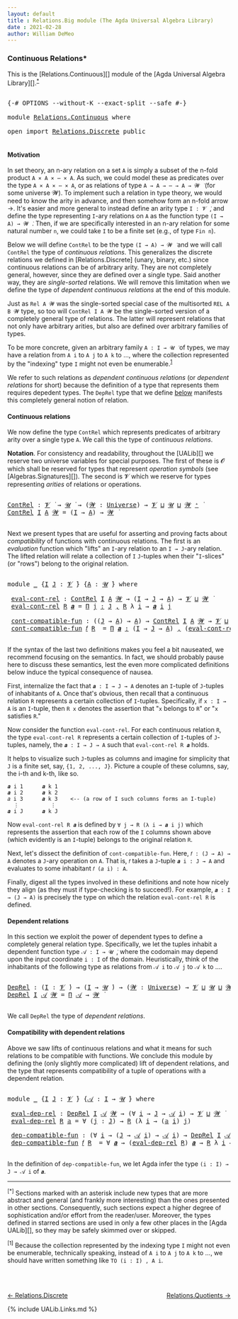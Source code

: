 ```yaml
---
layout: default
title : Relations.Big module (The Agda Universal Algebra Library)
date : 2021-02-28
author: William DeMeo
---
```


### <a id="continuous-relations">Continuous Relations*</a>

This is the [Relations.Continuous][] module of the [Agda Universal Algebra Library][].<sup>[*](Relations.Continuous.html#fn0)</sup>

<pre class="Agda">

<a id="339" class="Symbol">{-#</a> <a id="343" class="Keyword">OPTIONS</a> <a id="351" class="Pragma">--without-K</a> <a id="363" class="Pragma">--exact-split</a> <a id="377" class="Pragma">--safe</a> <a id="384" class="Symbol">#-}</a>

<a id="389" class="Keyword">module</a> <a id="396" href="Relations.Continuous.html" class="Module">Relations.Continuous</a> <a id="417" class="Keyword">where</a>

<a id="424" class="Keyword">open</a> <a id="429" class="Keyword">import</a> <a id="436" href="Relations.Discrete.html" class="Module">Relations.Discrete</a> <a id="455" class="Keyword">public</a>

</pre>

#### <a id="motivation">Motivation</a>
In set theory, an n-ary relation on a set `A` is simply a subset of the n-fold product `A × A × ⋯ × A`.  As such, we could model these as predicates over the type `A × A × ⋯ × A`, or as relations of type `A → A → ⋯ → A → 𝓦 ̇` (for some universe 𝓦).  To implement such a relation in type theory, we would need to know the arity in advance, and then somehow form an n-fold arrow →.  It's easier and more general to instead define an arity type `I : 𝓥 ̇`, and define the type representing `I`-ary relations on `A` as the function type `(I → A) → 𝓦 ̇`.  Then, if we are specifically interested in an n-ary relation for some natural number `n`, we could take `I` to be a finite set (e.g., of type `Fin n`).

Below we will define `ContRel` to be the type `(I → A) → 𝓦 ̇` and we will call `ContRel` the type of *continuous relations*.  This generalizes the discrete relations we defined in [Relations.Discrete] (unary, binary, etc.) since continuous relations can be of arbitrary arity.  They are not completely general, however, since they are defined over a single type. Said another way, they are *single-sorted* relations. We will remove this limitation when we define the type of *dependent continuous relations* at the end of this module.

Just as `Rel A 𝓦` was the single-sorted special case of the multisorted `REL A B 𝓦` type, so too will `ContRel I A 𝓦` be the single-sorted version of a completely general type of relations. The latter will represent relations that not only have arbitrary arities, but also are defined over arbitrary families of types.

To be more concrete, given an arbitrary family `A : I → 𝓤 ̇` of types, we may have a relation from `A i` to `A j` to `A k` to …, where the collection represented by the "indexing" type `I` might not even be enumerable.<sup>[1](Relations.Continuous.html#fn1)</sup>

We refer to such relations as *dependent continuous relations* (or *dependent relations* for short) because the definition of a type that represents them requires depedent types.  The `DepRel` type that we define [below](Relations.Continuous.html#dependent-relations) manifests this completely general notion of relation.

#### <a id="continuous-relations">Continuous relations</a>

We now define the type `ContRel` which represents predicates of arbitrary arity over a single type `A`. We call this the type of *continuous relations*.

**Notation**. For consistency and readability, throughout the [UALib][] we reserve two universe variables for special purposes.  The first of these is 𝓞 which shall be reserved for types that represent *operation symbols* (see [Algebras.Signatures][]). The second is 𝓥 which we reserve for types representing *arities* of relations or operations.

<pre class="Agda">

<a id="ContRel"></a><a id="3237" href="Relations.Continuous.html#3237" class="Function">ContRel</a> <a id="3245" class="Symbol">:</a> <a id="3247" href="Universes.html#262" class="Generalizable">𝓥</a> <a id="3249" href="Universes.html#403" class="Function Operator">̇</a> <a id="3251" class="Symbol">→</a> <a id="3253" href="Universes.html#260" class="Generalizable">𝓤</a> <a id="3255" href="Universes.html#403" class="Function Operator">̇</a> <a id="3257" class="Symbol">→</a> <a id="3259" class="Symbol">(</a><a id="3260" href="Relations.Continuous.html#3260" class="Bound">𝓦</a> <a id="3262" class="Symbol">:</a> <a id="3264" href="Universes.html#205" class="Postulate">Universe</a><a id="3272" class="Symbol">)</a> <a id="3274" class="Symbol">→</a> <a id="3276" href="Universes.html#262" class="Generalizable">𝓥</a> <a id="3278" href="Agda.Primitive.html#636" class="Primitive Operator">⊔</a> <a id="3280" href="Universes.html#260" class="Generalizable">𝓤</a> <a id="3282" href="Agda.Primitive.html#636" class="Primitive Operator">⊔</a> <a id="3284" href="Relations.Continuous.html#3260" class="Bound">𝓦</a> <a id="3286" href="Universes.html#181" class="Primitive Operator">⁺</a> <a id="3288" href="Universes.html#403" class="Function Operator">̇</a>
<a id="3290" href="Relations.Continuous.html#3237" class="Function">ContRel</a> <a id="3298" href="Relations.Continuous.html#3298" class="Bound">I</a> <a id="3300" href="Relations.Continuous.html#3300" class="Bound">A</a> <a id="3302" href="Relations.Continuous.html#3302" class="Bound">𝓦</a> <a id="3304" class="Symbol">=</a> <a id="3306" class="Symbol">(</a><a id="3307" href="Relations.Continuous.html#3298" class="Bound">I</a> <a id="3309" class="Symbol">→</a> <a id="3311" href="Relations.Continuous.html#3300" class="Bound">A</a><a id="3312" class="Symbol">)</a> <a id="3314" class="Symbol">→</a> <a id="3316" href="Relations.Continuous.html#3302" class="Bound">𝓦</a> <a id="3318" href="Universes.html#403" class="Function Operator">̇</a>

</pre>


<!-- #### <a id="compatibility-with-continuous-relations">Compatibility with continuous relations</a> -->

Next we present types that are useful for asserting and proving facts about *compatibility* of functions with continuous relations.  The first is an *evaluation* function which "lifts" an `I`-ary relation to an `I → J`-ary relation. The lifted relation will relate a collection of `I` `J`-tuples when their "`I`-slices" (or "rows") belong to the original relation.

<pre class="Agda">

<a id="3821" class="Keyword">module</a> <a id="3828" href="Relations.Continuous.html#3828" class="Module">_</a> <a id="3830" class="Symbol">{</a><a id="3831" href="Relations.Continuous.html#3831" class="Bound">I</a> <a id="3833" href="Relations.Continuous.html#3833" class="Bound">J</a> <a id="3835" class="Symbol">:</a> <a id="3837" href="Universes.html#262" class="Generalizable">𝓥</a> <a id="3839" href="Universes.html#403" class="Function Operator">̇</a><a id="3840" class="Symbol">}</a> <a id="3842" class="Symbol">{</a><a id="3843" href="Relations.Continuous.html#3843" class="Bound">A</a> <a id="3845" class="Symbol">:</a> <a id="3847" href="Universes.html#260" class="Generalizable">𝓤</a> <a id="3849" href="Universes.html#403" class="Function Operator">̇</a><a id="3850" class="Symbol">}</a> <a id="3852" class="Keyword">where</a>

 <a id="3860" href="Relations.Continuous.html#3860" class="Function">eval-cont-rel</a> <a id="3874" class="Symbol">:</a> <a id="3876" href="Relations.Continuous.html#3237" class="Function">ContRel</a> <a id="3884" href="Relations.Continuous.html#3831" class="Bound">I</a> <a id="3886" href="Relations.Continuous.html#3843" class="Bound">A</a> <a id="3888" href="Universes.html#264" class="Generalizable">𝓦</a> <a id="3890" class="Symbol">→</a> <a id="3892" class="Symbol">(</a><a id="3893" href="Relations.Continuous.html#3831" class="Bound">I</a> <a id="3895" class="Symbol">→</a> <a id="3897" href="Relations.Continuous.html#3833" class="Bound">J</a> <a id="3899" class="Symbol">→</a> <a id="3901" href="Relations.Continuous.html#3843" class="Bound">A</a><a id="3902" class="Symbol">)</a> <a id="3904" class="Symbol">→</a> <a id="3906" href="Relations.Continuous.html#3837" class="Bound">𝓥</a> <a id="3908" href="Agda.Primitive.html#636" class="Primitive Operator">⊔</a> <a id="3910" href="Universes.html#264" class="Generalizable">𝓦</a> <a id="3912" href="Universes.html#403" class="Function Operator">̇</a>
 <a id="3915" href="Relations.Continuous.html#3860" class="Function">eval-cont-rel</a> <a id="3929" href="Relations.Continuous.html#3929" class="Bound">R</a> <a id="3931" href="Relations.Continuous.html#3931" class="Bound">𝒂</a> <a id="3933" class="Symbol">=</a> <a id="3935" href="MGS-MLTT.html#3635" class="Function">Π</a> <a id="3937" href="Relations.Continuous.html#3937" class="Bound">j</a> <a id="3939" href="MGS-MLTT.html#3635" class="Function">꞉</a> <a id="3941" href="Relations.Continuous.html#3833" class="Bound">J</a> <a id="3943" href="MGS-MLTT.html#3635" class="Function">,</a> <a id="3945" href="Relations.Continuous.html#3929" class="Bound">R</a> <a id="3947" class="Symbol">λ</a> <a id="3949" href="Relations.Continuous.html#3949" class="Bound">i</a> <a id="3951" class="Symbol">→</a> <a id="3953" href="Relations.Continuous.html#3931" class="Bound">𝒂</a> <a id="3955" href="Relations.Continuous.html#3949" class="Bound">i</a> <a id="3957" href="Relations.Continuous.html#3937" class="Bound">j</a>

 <a id="3961" href="Relations.Continuous.html#3961" class="Function">cont-compatible-fun</a> <a id="3981" class="Symbol">:</a> <a id="3983" class="Symbol">((</a><a id="3985" href="Relations.Continuous.html#3833" class="Bound">J</a> <a id="3987" class="Symbol">→</a> <a id="3989" href="Relations.Continuous.html#3843" class="Bound">A</a><a id="3990" class="Symbol">)</a> <a id="3992" class="Symbol">→</a> <a id="3994" href="Relations.Continuous.html#3843" class="Bound">A</a><a id="3995" class="Symbol">)</a> <a id="3997" class="Symbol">→</a> <a id="3999" href="Relations.Continuous.html#3237" class="Function">ContRel</a> <a id="4007" href="Relations.Continuous.html#3831" class="Bound">I</a> <a id="4009" href="Relations.Continuous.html#3843" class="Bound">A</a> <a id="4011" href="Universes.html#264" class="Generalizable">𝓦</a> <a id="4013" class="Symbol">→</a> <a id="4015" href="Relations.Continuous.html#3837" class="Bound">𝓥</a> <a id="4017" href="Agda.Primitive.html#636" class="Primitive Operator">⊔</a> <a id="4019" href="Relations.Continuous.html#3847" class="Bound">𝓤</a> <a id="4021" href="Agda.Primitive.html#636" class="Primitive Operator">⊔</a> <a id="4023" href="Universes.html#264" class="Generalizable">𝓦</a> <a id="4025" href="Universes.html#403" class="Function Operator">̇</a>
 <a id="4028" href="Relations.Continuous.html#3961" class="Function">cont-compatible-fun</a> <a id="4048" href="Relations.Continuous.html#4048" class="Bound">𝑓</a> <a id="4050" href="Relations.Continuous.html#4050" class="Bound">R</a>  <a id="4053" class="Symbol">=</a> <a id="4055" href="MGS-MLTT.html#3635" class="Function">Π</a> <a id="4057" href="Relations.Continuous.html#4057" class="Bound">𝒂</a> <a id="4059" href="MGS-MLTT.html#3635" class="Function">꞉</a> <a id="4061" class="Symbol">(</a><a id="4062" href="Relations.Continuous.html#3831" class="Bound">I</a> <a id="4064" class="Symbol">→</a> <a id="4066" href="Relations.Continuous.html#3833" class="Bound">J</a> <a id="4068" class="Symbol">→</a> <a id="4070" href="Relations.Continuous.html#3843" class="Bound">A</a><a id="4071" class="Symbol">)</a> <a id="4073" href="MGS-MLTT.html#3635" class="Function">,</a> <a id="4075" class="Symbol">(</a><a id="4076" href="Relations.Continuous.html#3860" class="Function">eval-cont-rel</a> <a id="4090" href="Relations.Continuous.html#4050" class="Bound">R</a> <a id="4092" href="Relations.Continuous.html#4057" class="Bound">𝒂</a> <a id="4094" class="Symbol">→</a> <a id="4096" href="Relations.Continuous.html#4050" class="Bound">R</a> <a id="4098" class="Symbol">λ</a> <a id="4100" href="Relations.Continuous.html#4100" class="Bound">i</a> <a id="4102" class="Symbol">→</a> <a id="4104" class="Symbol">(</a><a id="4105" href="Relations.Continuous.html#4048" class="Bound">𝑓</a> <a id="4107" class="Symbol">(</a><a id="4108" href="Relations.Continuous.html#4057" class="Bound">𝒂</a> <a id="4110" href="Relations.Continuous.html#4100" class="Bound">i</a><a id="4111" class="Symbol">)))</a>

</pre>

If the syntax of the last two definitions makes you feel a bit nauseated, we recommend focusing on the semantics. In fact, we should probably pause here to discuss these semantics, lest the even more complicated definitions below induce the typical consequence of nausea.

First, internalize the fact that `𝒂 : I → J → A` denotes an `I`-tuple of `J`-tuples of inhabitants of `A`. Once that's obvious, then recall that a continuous relation `R` represents a certain collection of `I`-tuples. Specifically, if `x : I → A` is an `I`-tuple, then `R x` denotes the assertion that "`x` belongs to `R`" or "`x` satisfies `R`."

Now consider the function `eval-cont-rel`.  For each continuous relation `R`, the type `eval-cont-rel R` represents a certain collection of `I`-tuples of `J`-tuples, namely, the `𝒂 : I → J → A` such that `eval-cont-rel R 𝒂` holds.

It helps to visualize such `J`-tuples as columns and imagine for simplicity that `J` is a finite set, say, `{1, 2, ..., J}`.  Picture a couple of these columns, say, the i-th and k-th, like so.

```
𝒂 i 1      𝒂 k 1
𝒂 i 2      𝒂 k 2
𝑎 i 3      𝒂 k 3    <-- (a row of I such columns forms an I-tuple)
  ⋮          ⋮
𝒂 i J      𝒂 k J
```

Now `eval-cont-rel R 𝒂` is defined by `∀ j → R (λ i → 𝒂 i j)` which represents the assertion that each row of the `I` columns shown above (which evidently is an `I`-tuple) belongs to the original relation `R`.

Next, let's dissect the definition of `cont-compatible-fun`.  Here, `𝑓 : (J → A) → A` denotes a `J`-ary operation on `A`.  That is, `𝑓` takes a `J`-tuple `𝒂 i : J → A` and evaluates to some inhabitant `𝑓 (𝑎 i) : A`.

Finally, digest all the types involved in these definitions and note how nicely they align (as they must if type-checking is to succeed!).  For example, `𝒂 : I → (J → A)` is precisely the type on which the relation `eval-cont-rel R` is defined.


#### <a id="dependent-relations">Dependent relations</a>

In this section we exploit the power of dependent types to define a completely general relation type.  Specifically, we let the tuples inhabit a dependent function type `𝒜 : I → 𝓤 ̇`, where the codomain may depend upon the input coordinate `i : I` of the domain. Heuristically, think of the inhabitants of the following type as relations from `𝒜 i` to `𝒜 j` to `𝒜 k` to ….

<pre class="Agda">

<a id="DepRel"></a><a id="6439" href="Relations.Continuous.html#6439" class="Function">DepRel</a> <a id="6446" class="Symbol">:</a> <a id="6448" class="Symbol">(</a><a id="6449" href="Relations.Continuous.html#6449" class="Bound">I</a> <a id="6451" class="Symbol">:</a> <a id="6453" href="Universes.html#262" class="Generalizable">𝓥</a> <a id="6455" href="Universes.html#403" class="Function Operator">̇</a><a id="6456" class="Symbol">)</a> <a id="6458" class="Symbol">→</a> <a id="6460" class="Symbol">(</a><a id="6461" href="Relations.Continuous.html#6449" class="Bound">I</a> <a id="6463" class="Symbol">→</a> <a id="6465" href="Universes.html#260" class="Generalizable">𝓤</a> <a id="6467" href="Universes.html#403" class="Function Operator">̇</a><a id="6468" class="Symbol">)</a> <a id="6470" class="Symbol">→</a> <a id="6472" class="Symbol">(</a><a id="6473" href="Relations.Continuous.html#6473" class="Bound">𝓦</a> <a id="6475" class="Symbol">:</a> <a id="6477" href="Universes.html#205" class="Postulate">Universe</a><a id="6485" class="Symbol">)</a> <a id="6487" class="Symbol">→</a> <a id="6489" href="Universes.html#262" class="Generalizable">𝓥</a> <a id="6491" href="Agda.Primitive.html#636" class="Primitive Operator">⊔</a> <a id="6493" href="Universes.html#260" class="Generalizable">𝓤</a> <a id="6495" href="Agda.Primitive.html#636" class="Primitive Operator">⊔</a> <a id="6497" href="Relations.Continuous.html#6473" class="Bound">𝓦</a> <a id="6499" href="Universes.html#181" class="Primitive Operator">⁺</a> <a id="6501" href="Universes.html#403" class="Function Operator">̇</a>
<a id="6503" href="Relations.Continuous.html#6439" class="Function">DepRel</a> <a id="6510" href="Relations.Continuous.html#6510" class="Bound">I</a> <a id="6512" href="Relations.Continuous.html#6512" class="Bound">𝒜</a> <a id="6514" href="Relations.Continuous.html#6514" class="Bound">𝓦</a> <a id="6516" class="Symbol">=</a> <a id="6518" href="MGS-MLTT.html#3562" class="Function">Π</a> <a id="6520" href="Relations.Continuous.html#6512" class="Bound">𝒜</a> <a id="6522" class="Symbol">→</a> <a id="6524" href="Relations.Continuous.html#6514" class="Bound">𝓦</a> <a id="6526" href="Universes.html#403" class="Function Operator">̇</a>

</pre>

We call `DepRel` the type of *dependent relations*.

#### <a id="compatibility-with-dependent-relations">Compatibility with dependent relations</a>

Above we saw lifts of continuous relations and what it means for such relations to be compatible with functions. We conclude this module by defining the (only slightly more complicated) lift of dependent relations, and the type that represents compatibility of a tuple of operations with a dependent relation.

<pre class="Agda">

<a id="7015" class="Keyword">module</a> <a id="7022" href="Relations.Continuous.html#7022" class="Module">_</a> <a id="7024" class="Symbol">{</a><a id="7025" href="Relations.Continuous.html#7025" class="Bound">I</a> <a id="7027" href="Relations.Continuous.html#7027" class="Bound">J</a> <a id="7029" class="Symbol">:</a> <a id="7031" href="Universes.html#262" class="Generalizable">𝓥</a> <a id="7033" href="Universes.html#403" class="Function Operator">̇</a><a id="7034" class="Symbol">}</a> <a id="7036" class="Symbol">{</a><a id="7037" href="Relations.Continuous.html#7037" class="Bound">𝒜</a> <a id="7039" class="Symbol">:</a> <a id="7041" href="Relations.Continuous.html#7025" class="Bound">I</a> <a id="7043" class="Symbol">→</a> <a id="7045" href="Universes.html#260" class="Generalizable">𝓤</a> <a id="7047" href="Universes.html#403" class="Function Operator">̇</a><a id="7048" class="Symbol">}</a> <a id="7050" class="Keyword">where</a>

 <a id="7058" href="Relations.Continuous.html#7058" class="Function">eval-dep-rel</a> <a id="7071" class="Symbol">:</a> <a id="7073" href="Relations.Continuous.html#6439" class="Function">DepRel</a> <a id="7080" href="Relations.Continuous.html#7025" class="Bound">I</a> <a id="7082" href="Relations.Continuous.html#7037" class="Bound">𝒜</a> <a id="7084" href="Universes.html#264" class="Generalizable">𝓦</a> <a id="7086" class="Symbol">→</a> <a id="7088" class="Symbol">(∀</a> <a id="7091" href="Relations.Continuous.html#7091" class="Bound">i</a> <a id="7093" class="Symbol">→</a> <a id="7095" href="Relations.Continuous.html#7027" class="Bound">J</a> <a id="7097" class="Symbol">→</a> <a id="7099" href="Relations.Continuous.html#7037" class="Bound">𝒜</a> <a id="7101" href="Relations.Continuous.html#7091" class="Bound">i</a><a id="7102" class="Symbol">)</a> <a id="7104" class="Symbol">→</a> <a id="7106" href="Relations.Continuous.html#7031" class="Bound">𝓥</a> <a id="7108" href="Agda.Primitive.html#636" class="Primitive Operator">⊔</a> <a id="7110" href="Universes.html#264" class="Generalizable">𝓦</a> <a id="7112" href="Universes.html#403" class="Function Operator">̇</a>
 <a id="7115" href="Relations.Continuous.html#7058" class="Function">eval-dep-rel</a> <a id="7128" href="Relations.Continuous.html#7128" class="Bound">R</a> <a id="7130" href="Relations.Continuous.html#7130" class="Bound">𝕒</a> <a id="7132" class="Symbol">=</a> <a id="7134" class="Symbol">∀</a> <a id="7136" class="Symbol">(</a><a id="7137" href="Relations.Continuous.html#7137" class="Bound">j</a> <a id="7139" class="Symbol">:</a> <a id="7141" href="Relations.Continuous.html#7027" class="Bound">J</a><a id="7142" class="Symbol">)</a> <a id="7144" class="Symbol">→</a> <a id="7146" href="Relations.Continuous.html#7128" class="Bound">R</a> <a id="7148" class="Symbol">(λ</a> <a id="7151" href="Relations.Continuous.html#7151" class="Bound">i</a> <a id="7153" class="Symbol">→</a> <a id="7155" class="Symbol">(</a><a id="7156" href="Relations.Continuous.html#7130" class="Bound">𝕒</a> <a id="7158" href="Relations.Continuous.html#7151" class="Bound">i</a><a id="7159" class="Symbol">)</a> <a id="7161" href="Relations.Continuous.html#7137" class="Bound">j</a><a id="7162" class="Symbol">)</a>

 <a id="7166" href="Relations.Continuous.html#7166" class="Function">dep-compatible-fun</a> <a id="7185" class="Symbol">:</a> <a id="7187" class="Symbol">(∀</a> <a id="7190" href="Relations.Continuous.html#7190" class="Bound">i</a> <a id="7192" class="Symbol">→</a> <a id="7194" class="Symbol">(</a><a id="7195" href="Relations.Continuous.html#7027" class="Bound">J</a> <a id="7197" class="Symbol">→</a> <a id="7199" href="Relations.Continuous.html#7037" class="Bound">𝒜</a> <a id="7201" href="Relations.Continuous.html#7190" class="Bound">i</a><a id="7202" class="Symbol">)</a> <a id="7204" class="Symbol">→</a> <a id="7206" href="Relations.Continuous.html#7037" class="Bound">𝒜</a> <a id="7208" href="Relations.Continuous.html#7190" class="Bound">i</a><a id="7209" class="Symbol">)</a> <a id="7211" class="Symbol">→</a> <a id="7213" href="Relations.Continuous.html#6439" class="Function">DepRel</a> <a id="7220" href="Relations.Continuous.html#7025" class="Bound">I</a> <a id="7222" href="Relations.Continuous.html#7037" class="Bound">𝒜</a> <a id="7224" href="Universes.html#264" class="Generalizable">𝓦</a> <a id="7226" class="Symbol">→</a> <a id="7228" href="Relations.Continuous.html#7031" class="Bound">𝓥</a> <a id="7230" href="Agda.Primitive.html#636" class="Primitive Operator">⊔</a> <a id="7232" href="Relations.Continuous.html#7045" class="Bound">𝓤</a> <a id="7234" href="Agda.Primitive.html#636" class="Primitive Operator">⊔</a> <a id="7236" href="Universes.html#264" class="Generalizable">𝓦</a> <a id="7238" href="Universes.html#403" class="Function Operator">̇</a>
 <a id="7241" href="Relations.Continuous.html#7166" class="Function">dep-compatible-fun</a> <a id="7260" href="Relations.Continuous.html#7260" class="Bound">𝑓</a> <a id="7262" href="Relations.Continuous.html#7262" class="Bound">R</a>  <a id="7265" class="Symbol">=</a> <a id="7267" class="Symbol">∀</a> <a id="7269" href="Relations.Continuous.html#7269" class="Bound">𝒂</a> <a id="7271" class="Symbol">→</a> <a id="7273" class="Symbol">(</a><a id="7274" href="Relations.Continuous.html#7058" class="Function">eval-dep-rel</a> <a id="7287" href="Relations.Continuous.html#7262" class="Bound">R</a><a id="7288" class="Symbol">)</a> <a id="7290" href="Relations.Continuous.html#7269" class="Bound">𝒂</a> <a id="7292" class="Symbol">→</a> <a id="7294" href="Relations.Continuous.html#7262" class="Bound">R</a> <a id="7296" class="Symbol">λ</a> <a id="7298" href="Relations.Continuous.html#7298" class="Bound">i</a> <a id="7300" class="Symbol">→</a> <a id="7302" class="Symbol">(</a><a id="7303" href="Relations.Continuous.html#7260" class="Bound">𝑓</a> <a id="7305" href="Relations.Continuous.html#7298" class="Bound">i</a><a id="7306" class="Symbol">)(</a><a id="7308" href="Relations.Continuous.html#7269" class="Bound">𝒂</a> <a id="7310" href="Relations.Continuous.html#7298" class="Bound">i</a><a id="7311" class="Symbol">)</a>

</pre>

In the definition of `dep-compatible-fun`, we let Agda infer the type `(i : I) → J → 𝒜 i` of `𝒂`.


--------------------------------------

<sup>[*]</sup><span class="footnote" id="fn0"> Sections marked with an asterisk include new types that are more abstract and general (and frankly more interesting) than the ones presented in other sections.  Consequently, such sections expect a higher degree of sophistication and/or effort from the reader/user. Moreover, the types defined in starred sections are used in only a few other places in the [Agda UALib][], so they may be safely skimmed over or skipped.</span>

<sup>[1]</sup><span class="footnote" id="fn1"> Because the collection represented by the indexing type `I` might not even be enumerable, technically speaking, instead of `A i` to `A j` to `A k` to ..., we should have written something like `TO (i : I) , A i`.</span>

<br>
<br>

[← Relations.Discrete](Relations.Discrete.html)
<span style="float:right;">[Relations.Quotients →](Relations.Quotients.html)</span>

{% include UALib.Links.md %}
